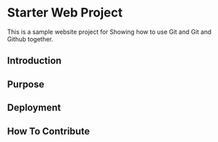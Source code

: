 # Starter Web Project


This is a sample website project for
Showing how to use Git and Git and Github together. 

## Introduction

## Purpose

## Deployment

## How To Contribute